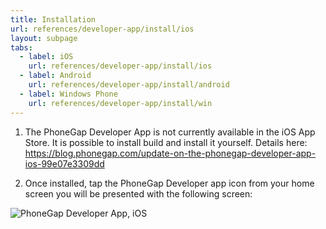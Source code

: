 ```yaml
---
title: Installation
url: references/developer-app/install/ios
layout: subpage
tabs:
  - label: iOS
    url: references/developer-app/install/ios
  - label: Android
    url: references/developer-app/install/android
  - label: Windows Phone
    url: references/developer-app/install/win
---
```


1. The PhoneGap Developer App is not currently available in the iOS App Store.  It is possible to install build and install it yourself.  Details here: https://blog.phonegap.com/update-on-the-phonegap-developer-app-ios-99e07e3309dd

1. Once installed, tap the PhoneGap Developer app icon from your home screen you will be presented with the following screen:

  <img class="mobile-image" src="/images/dev-app-enter-add.png" alt="PhoneGap Developer App, iOS">
